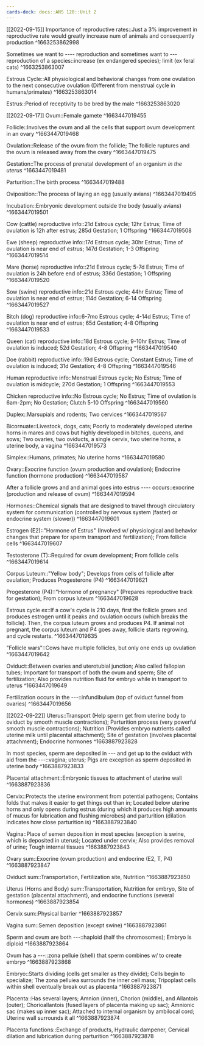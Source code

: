 ```yaml
---
cards-deck: docs::ANS 120::Unit 2
---
```


[[2022-09-15]]
Importance of reproductive rates::Just a 3% improvement in reproductive rate would greatly increase num of animals and consequently production
^1663253862998

Sometimes we want to ---- reproduction and sometimes want to --- reproduction of a species::increase (ex endangered species); limit (ex feral cats)
^1663253863007

Estrous Cycle::All physiological and behavioral changes from one ovulation to the next consecutive ovulation (Different from menstrual cycle in humans/primates)
^1663253863014

Estrus::Period of receptivity to be bred by the male
^1663253863020

[[2022-09-17]]
Ovum::Female gamete
^1663447019455

Follicle::Involves the ovum and all the cells that support ovum development in an ovary
^1663447019468

Ovulation::Release of the ovum from the follicle; The follicle ruptures and the ovum is released away from the ovary
^1663447019475

Gestation::The process of prenatal development of an organism *in the uterus*
^1663447019481

Parturition::The birth process
^1663447019488

Oviposition::The process of laying an egg (usually avians)
^1663447019495

Incubation::Embryonic development outside the body (usually avians)
^1663447019501

Cow (cattle) reproductive info::21d Estrous cycle; 12hr Estrus; Time of ovulation is 12h after estrus; 285d Gestation; 1 Offspring
^1663447019508

Ewe (sheep) reproductive info::17d Estrous cycle; 30hr Estrus; Time of ovulation is near end of estrus; 147d Gestation; 1-3 Offspring
^1663447019514

Mare (horse) reproductive info::21d Estrous cycle; 5-7d Estrus; Time of ovulation is 24h before end of estrus; 336d Gestation; 1 Offspring
^1663447019520

Sow (swine) reproductive info::21d Estrous cycle; 44hr Estrus; Time of ovulation is near end of estrus; 114d Gestation; 6-14 Offspring
^1663447019527

Bitch (dog) reproductive info::6-7mo Estrous cycle; 4-14d Estrus; Time of ovulation is near end of estrus; 65d Gestation; 4-8 Offspring
^1663447019533

Queen (cat) reproductive info::18d Estrous cycle; 9-10hr Estrus; Time of ovulation is induced; 52d Gestation; 4-8 Offspring
^1663447019540

Doe (rabbit) reproductive info::19d Estrous cycle; Constant Estrus; Time of ovulation is induced; 31d Gestation; 4-8 Offspring
^1663447019546

Human reproductive info::Menstrual Estrous cycle; No Estrus; Time of ovulation is midcycle; 270d Gestation; 1 Offspring
^1663447019553

Chicken reproductive info::No Estrous cycle; No Estrus; Time of ovulation is 6am-2pm; No Gestation; Clutch 5-10 Offspring
^1663447019560

Duplex::Marsupials and rodents; Two cervices
^1663447019567

Bicornuate::Livestock, dogs, cats; Poorly to moderately developed uterine horns in mares and cows but highly developed in bitches, queens, and sows; Two ovaries, two oviducts, a single cervix, two uterine horns, a uterine body, a vagina
^1663447019573

Simplex::Humans, primates; No uterine horns
^1663447019580

Ovary::Exocrine function (ovum production and ovulation); Endocrine function (hormone production)
^1663447019587

After a follicle grows and and animal goes into estrus ---- occurs::exocrine (production and release of ovum)
^1663447019594

Hormones::Chemical signals that are designed to travel through circulatory system for communication (controlled by nervous system (faster) or endocrine system (slower))
^1663447019601

Estrogen (E2)::"Hormone of Estrus" (Involved w/ physiological and behavior changes that prepare for sperm transport and fertilization); From follicle cells
^1663447019607

Testosterone (T)::Required for ovum development; From follicle cells
^1663447019614

Corpus Luteum::"Yellow body"; Develops from cells of follicle after ovulation; Produces Progesterone (P4)
^1663447019621

Progesterone (P4)::"Hormone of pregnancy" (Prepares reproductive track for gestation); From corpus luteum
^1663447019628

 Estrous cycle ex::If a cow's cycle is 210 days, first the follicle grows and produces estrogen until it peaks and ovulation occurs (which breaks the follicle). Then, the corpus luteum grows and produces P4. If animal not pregnant, the corpus luteum and P4 goes away, follicle starts regrowing, and cycle restarts.
^1663447019635

"Follicle wars"::Cows have multiple follicles, but only one ends up ovulation
^1663447019642

Oviduct::Between ovaries and uterotubial junction; Also called fallopian tubes; Important for transport of both the ovum and sperm; Site of fertilization; Also provides nutrition fluid for embryo while in transport to uterus
^1663447019649

Fertilization occurs in the ---::infundibulum (top of oviduct funnel from ovaries)
^1663447019656

[[2022-09-22]]
Uterus::Transport (Help sperm get from uterine body to oviduct by smooth muscle contractions); Parturition process (very powerful smooth muscle contractions); Nutrition (Provides embryo nutrients called uterine milk until placental attachment); Site of gestation (involves placental attachment); Endocrine hormones
^1663887923828

In most species, sperm are deposited in --- and get up to the oviduct with aid from the ---::vagina; uterus; Pigs are exception as sperm deposited in uterine body
^1663887923833

Placental attachment::Embryonic tissues to attachment of uterine wall
^1663887923836

Cervix::Protects the uterine environment from potential pathogens; Contains folds that makes it easier to get things out than in; Located below uterine horns and only opens during estrus (during which it produces high amounts of mucus for lubrication and flushing microbes) and parturition (dilation indicates how close parturition is)
^1663887923840

Vagina::Place of semen deposition in most species (exception is swine, which is deposited in uterus); Located under cervix; Also provides removal of urine; Tough internal tissues
^1663887923843

Ovary sum::Exocrine (ovum production) and endocrine (E2, T, P4)
^1663887923847

Oviduct sum::Transportation, Fertilization site, Nutrition
^1663887923850

Uterus (Horns and Body) sum::Transportation, Nutrition for embryo, Site of gestation (placental attachment), and endocrine functions (several hormones)
^1663887923854

Cervix sum::Physical barrier
^1663887923857

Vagina sum::Semen deposition (except swine)
^1663887923861

Sperm and ovum are both ---::haploid (half the chromosomes); Embryo is diploid
^1663887923864

Ovum has a ---::zona pelluie (shell) that sperm combines w/ to create embryo
^1663887923868

Embryo::Starts dividing (cells get smaller as they divide); Cells begin to specialize; The zona pelluiea surrounds the inner cell mass; Tripoplast cells within shell eventually break out as placenta
^1663887923871

Placenta::Has several layers; Amnion (inner), Chorion (middle), and Allantois (outer); Chorioallantois (fused layers of placenta making up sac); Amnionic sac (makes up inner sac); Attached to internal organism by ambilocal cord; Uterine wall surrounds it all
^1663887923874

Placenta functions::Exchange of products, Hydraulic dampener, Cervical dilation and lubrication during parturition
^1663887923878

